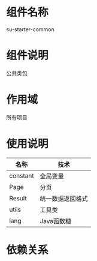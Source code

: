 # 组件名称

su-starter-common

# 组件说明

公共类包

# 作用域

所有项目

# 使用说明

| 名称         | 技术       |
|------------|----------|
| constant | 全局变量     |
| Page     | 分页       |
| Result     | 统一数据返回格式 |
| utils      | 工具类      |
| lang    | Java函数糖  |

# 依赖关系

